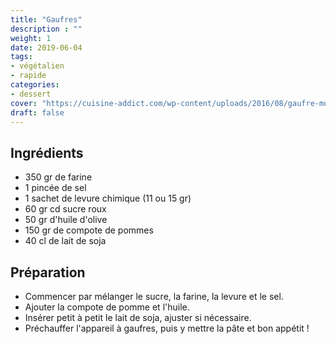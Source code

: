 ```yaml
---
title: "Gaufres"
description : ""
weight: 1
date: 2019-06-04
tags:
- végétalien
- rapide
categories:
- dessert
cover: "https://cuisine-addict.com/wp-content/uploads/2016/08/gaufre-moelleuse-vanille-810x540.jpg"
draft: false
---
```


## Ingrédients

* 350 gr de farine
* 1 pincée de sel
* 1 sachet de levure chimique (11 ou 15 gr)
* 60 gr cd sucre roux
* 50 gr d'huile d'olive
* 150 gr de compote de pommes
* 40 cl de lait de soja


## Préparation

* Commencer par mélanger le sucre, la farine, la levure et le sel.
* Ajouter la compote de pomme et l'huile.
* Insérer petit à petit le lait de soja, ajuster si nécessaire.
* Préchauffer l'appareil à gaufres, puis y mettre la pâte et bon appétit !
